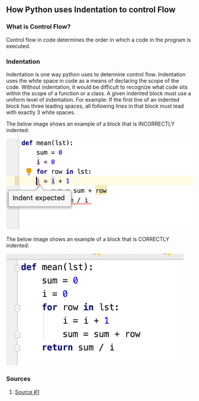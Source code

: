 ## How Python uses Indentation to control Flow

### What is Control Flow?
Control flow in code determines the order in which a code in the program is executed. 

### Indentation
Indentation is one way python uses to determine control flow. Indentation uses the white space in code as a means of declaring the scope of the code. Without indentation, it would be difficult to recognize what code sits within the scope of a function or a class. A given indented block must use a uniform level of indentation. For example: If the first line of an indented block has three leading spaces, all following lines in that block must lead with exactly 3 white spaces. 

The below image shows an example of a block that is INCORRECTLY indented:

![Indentation Example](https://github.com/enforcer20/KVKRepo/blob/master/python_image/indentation.png)

The below image shows an example of a block that is CORRECTLY indented:

![Indentation Example](https://github.com/enforcer20/KVKRepo/blob/master/python_image/indentationDoneRight.png)


### Sources

1. [Source #1](https://www.pythonlikeyoumeanit.com/Module2_EssentialsOfPython/Introduction.html)